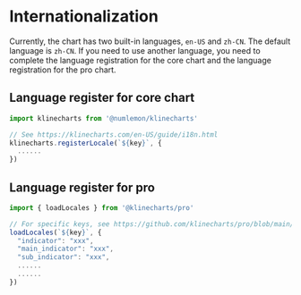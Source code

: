 # Internationalization

Currently, the chart has two built-in languages, `en-US` and `zh-CN`. The default language is `zh-CN`. If you need to use another language, you need to complete the language registration for the core chart and the language registration for the pro chart.

## Language register for core chart
```typescript
import klinecharts from '@numlemon/klinecharts'

// See https://klinecharts.com/en-US/guide/i18n.html
klinecharts.registerLocale(`${key}`, {
  ......
})
```

## Language register for pro
```typescript
import { loadLocales } from '@klinecharts/pro'

// For specific keys, see https://github.com/klinecharts/pro/blob/main/src/i18n/zh-CN.json
loadLocales(`${key}`, {
  "indicator": "xxx",
  "main_indicator": "xxx",
  "sub_indicator": "xxx",
  ......
  ......
})
```
